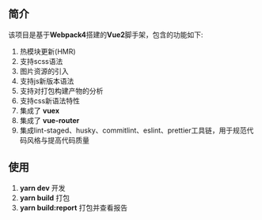 ## 简介
该项目是基于**Webpack4**搭建的**Vue2**脚手架，包含的功能如下:

1. 热模块更新(HMR)
2. 支持scss语法
3. 图片资源的引入
4. 支持js新版本语法
5. 支持对打包构建产物的分析
6. 支持css新语法特性
7. 集成了 **vuex**
8. 集成了 **vue-router**
9. 集成lint-staged、husky、commitlint、eslint、prettier工具链，用于规范代码风格与提高代码质量

## 使用
1. **yarn dev** 开发
2. **yarn build** 打包
3. **yarn build:report** 打包并查看报告
